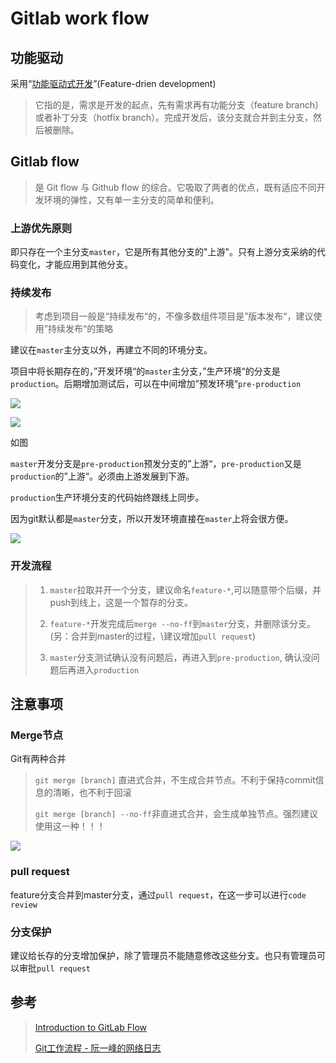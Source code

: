 # Gitlab work flow #



## 功能驱动 ##

采用“[功能驱动式开发](https://en.wikipedia.org/wiki/Feature-driven_development)”(Feature-drien development)

> 它指的是，需求是开发的起点，先有需求再有功能分支（feature branch）或者补丁分支（hotfix branch）。完成开发后，该分支就合并到主分支，然后被删除。 

## Gitlab flow ##

> 是 Git flow 与 Github flow 的综合。它吸取了两者的优点，既有适应不同开发环境的弹性，又有单一主分支的简单和便利。

### 上游优先原则 ###

即只存在一个主分支`master`，它是所有其他分支的"上游"。只有上游分支采纳的代码变化，才能应用到其他分支。 

### 持续发布 ###

> 考虑到项目一般是“持续发布“的，不像多数组件项目是”版本发布“，建议使用”持续发布“的策略

建议在`master`主分支以外，再建立不同的环境分支。

项目中将长期存在的，”开发环境“的`master`主分支，”生产环境“的分支是`production`。后期增加测试后，可以在中间增加”预发环境“`pre-production`



![](http://file.wangsijie.top/18-8-16/29456959.jpg)

![](http://file.wangsijie.top/18-8-16/53700696.jpg)

如图

`master`开发分支是`pre-production`预发分支的”上游“，`pre-production`又是`production`的”上游“。必须由上游发展到下游。

`production`生产环境分支的代码始终跟线上同步。

因为git默认都是`master`分支，所以开发环境直接在`master`上将会很方便。

![](http://file.wangsijie.top/18-8-17/35569759.jpg)

### 开发流程 ###

> 1. `master`拉取并开一个分支，建议命名`feature-*`,可以随意带个后缀，并push到线上，这是一个暂存的分支。
> 2. `feature-*`开发完成后`merge --no-ff`到`master`分支，并删除该分支。(另：合并到master的过程，\建议增加`pull request`)
>
> 1. `master`分支测试确认没有问题后，再进入到`pre-production`, 确认没问题后再进入`production`



## 注意事项 ##

### Merge节点 ##

Git有两种合并

> `git merge [branch]` 直进式合并，不生成合并节点。不利于保持commit信息的清晰，也不利于回滚
>
> `git merge [branch] --no-ff`非直进式合并，会生成单独节点。强烈建议使用这一种！！！



![](http://file.wangsijie.top/18-8-17/53775524.jpg)

### pull request ###

feature分支合并到master分支，通过`pull request`，在这一步可以进行`code review`

### 分支保护 ###

建议给长存的分支增加保护，除了管理员不能随意修改这些分支。也只有管理员可以审批`pull request`

## 参考 ## 

> [Introduction to GitLab Flow](https://docs.gitlab.com/ee/workflow/gitlab_flow.html)
>
> [Git工作流程 - 阮一峰的网络日志](http://www.ruanyifeng.com/blog/2015/12/git-workflow.html)

